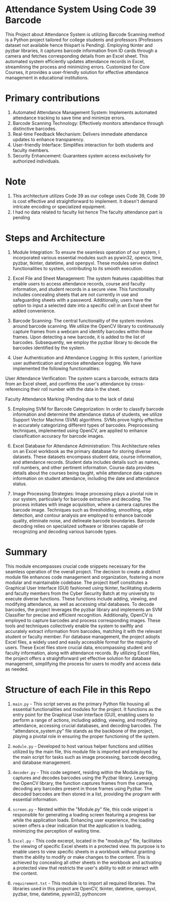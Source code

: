 # Attendance System Using Code 39 Barcode

This Project about Attendance System is utilizing Barcode Scanning method is a Python project tailored for college students and professors (Professors dataset not available hence thispart is Pending). Employing tkinter and pyzbar libraries, it captures barcode information from ID cards through a camera and fetches corresponding details from an Excel sheet. This automated system efficiently updates attendance records in Excel, streamlining the process and minimizing errors. Customized for Core Courses, it provides a user-friendly solution for effective attendance management in educational institutions.

#  Primary contributions
1. Automated Attendance Management System: Implements automated attendance tracking to save time and minimize errors.
2. Barcode Scanning Technology: Effectively monitors attendance through distinctive barcodes.
3. Real-time Feedback Mechanism: Delivers immediate attendance updates to enhance transparency.
4. User-friendly Interface: Simplifies interaction for both students and faculty members.
5. Security Enhancement: Guarantees system access exclusively for authorized individuals.

# Note
1. This architecture utilizes Code 39 as our college uses Code 39, Code 39 is cost effective and straightforward to implement. It doesn't  demand intricate encoding or specialized equipment.
2. I had no data related to faculty list hence The faculty attendance part is pending

# Steps and Architecture
1. Module Integration: To ensure the seamless operation of our system, I incorporated various essential modules such as pywin32, opencv, time, pyzbar, tkinter, datetime, and openpyxl. These modules serve distinct functionalities to system, contributing to its smooth execution.

2. Excel File and Sheet Management: The system features capabilities that enable users to access attendance records, course and faculty information, and student records in a secure view. This functionality includes concealing sheets that are not currently in use and safeguarding sheets with a password. Additionally, users have the option to input a selected date into a specific cell in an Excel sheet for added convenience.

3. Barcode Scanning: The central functionality of the system revolves around barcode scanning. We utilize the OpenCV library to continuously capture frames from a webcam and identify barcodes within those frames. Upon detecting a new barcode, it is added to the list of barcodes. Subsequently, we employ the pyzbar library to decode the barcodes identified by the system.

4. User Authentication and Attendance Logging: In this system, I prioritize user authentication and precise attendance logging. We have implemented the following functionalities:

User Attendance Verification: The system scans a barcode, extracts data from an Excel sheet, and confirms the user's attendance by cross-referencing their roll number with the data in the sheet.

Faculty Attendance Marking (Pending due to the lack of data)

5. Employing SVM for Barcode Categorization: In order to classify barcode information and determine the attendance status of students, we utilize Support Vector Machine (SVM) algorithms. SVMs prove highly effective in accurately categorizing different types of barcodes. Preprocessing techniques, implemented using OpenCV, are applied to enhance classification accuracy for barcode images.

6. Excel Database for Attendance Administration: This Architecture relies on an Excel workbook as the primary database for storing diverse datasets. These datasets encompass student data, course information, and attendance records. Student data includes details such as names, roll numbers, and other pertinent information. Course data provides details about the courses being taught, while attendance data captures information on student attendance, including the date and attendance status.

7. Image Processing Strategies: Image processing plays a pivotal role in our system, particularly for barcode extraction and decoding. The process initiates with image acquisition, where a camera captures the barcode image. Techniques such as thresholding, smoothing, edge detection, and contour analysis are employed to enhance barcode quality, eliminate noise, and delineate barcode boundaries. Barcode decoding relies on specialized software or libraries capable of recognizing and decoding various barcode types.

# Summary
This module encompasses crucial code snippets necessary for the seamless operation of the overall project. The decision to create a distinct module file enhances code management and organization, fostering a more modular and maintainable codebase. The project itself constitutes a Graphical User Interface (GUI) fashioned using tkinter, facilitating students and faculty members from the Cyber Security Batch at my university to execute diverse functions. These functions include adding, viewing, and modifying attendance, as well as accessing vital databases. To decode barcodes, the project leverages the pyzbar library and implements an SVM Classifier for precise and efficient recognition. Additionally, OpenCV is employed to capture barcodes and process corresponding images. These tools and techniques collectively enable the system to swiftly and accurately extract information from barcodes, matching it with the relevant student or faculty member. For database management, the project adopts Excel files, a widely used and easily accessible format for the majority of users. These Excel files store crucial data, encompassing student and faculty information, along with attendance records. By utilizing Excel files, the project offers a straightforward yet effective solution for database management, simplifying the process for users to modify and access data as needed.

# Structure of each File in this Repo

1. `main.py` - This script serves as the primary Python file housing all essential functionalities and modules for the project. It functions as the entry point for the Graphical User Interface (GUI), enabling users to perform a range of actions, including adding, viewing, and modifying attendance, accessing crucial databases, and decoding barcodes. The "attendance_system.py" file stands as the backbone of the project, playing a pivotal role in ensuring the proper functioning of the system.

2. `module.py` - Developed to host various helper functions and utilities utilized by the main file, this module file is imported and employed by the main script for tasks such as image processing, barcode decoding, and database management.

3. `decoder.py` - This code segment, residing within the Module.py file, captures and decodes barcodes using the Pyzbar library. Leveraging the OpenCV library, the function captures frames from the camera, decoding any barcodes present in those frames using Pyzbar. The decoded barcodes are then stored in a list, providing the program with essential information.

4. `screen.py` - Nested within the "Module.py" file, this code snippet is responsible for generating a loading screen featuring a progress bar while the application loads. Enhancing user experience, the loading screen offers a clear indication that the application is loading, minimizing the perception of waiting time.

5. `Excel.py` - This code excerpt, located in the "module.py" file, facilitates the viewing of specific Excel sheets in a protected view. Its purpose is to enable users to view specific sheets in a workbook without granting them the ability to modify or make changes to the content. This is achieved by concealing all other sheets in the workbook and activating a protected view that restricts the user's ability to edit or interact with the content.

6. `requirement.txt` - This module is to import all required libraries. The libraries used in this project are OpenCV, tkinter, datetime, openpyxl, pyzbar, time, datetime, pywin32, pythoncom
